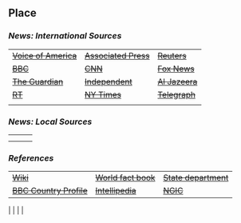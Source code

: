 ## Place ##

### _News: International Sources_ ###
|   |   |   |
| --- | --- | --- |
| [~~Voice of America~~]() | [~~Associated Press~~]() | [~~Reuters~~]() |
| [~~BBC~~]() | [~~CNN~~]() | [~~Fox News~~]() |
| [~~The Guardian~~]()  | [~~Independent~~]() | [~~Al Jazeera~~]() |
| [~~RT~~]() | [~~NY Times~~]() | [~~Telegraph~~]() |
|  |  |  |

### _News: Local Sources_ ###
|   |   |   |
| --- | --- | --- |
|  |  |  |
|  |  |  |


### _References_ ###
|   |   |   |
| --- | --- | --- |
| [~~Wiki~~]() | [~~World fact book~~]() | [~~State department~~]() |
| [~~BBC Country Profile~~]() | [~~Intellipedia~~]() | [~~NGIC~~]() |




|  |  |  |

